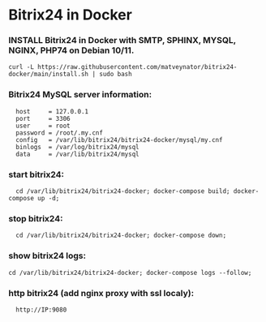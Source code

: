 # Bitrix24 in Docker

### INSTALL Bitrix24 in Docker with SMTP, SPHINX, MYSQL, NGINX, PHP74  on Debian 10/11.
```
curl -L https://raw.githubusercontent.com/matveynator/bitrix24-docker/main/install.sh | sudo bash
```

### Bitrix24 MySQL server information:
```
  host     = 127.0.0.1
  port     = 3306
  user     = root
  password = /root/.my.cnf 
  config   = /var/lib/bitrix24/bitrix24-docker/mysql/my.cnf
  binlogs  = /var/log/bitrix24/mysql
  data     = /var/lib/bitrix24/mysql
```

### start bitrix24:
```
  cd /var/lib/bitrix24/bitrix24-docker; docker-compose build; docker-compose up -d;
```

### stop bitrix24:
```
  cd /var/lib/bitrix24/bitrix24-docker; docker-compose down;
```
### show bitrix24 logs:
```
cd /var/lib/bitrix24/bitrix24-docker; docker-compose logs --follow;
```

### http bitrix24 (add nginx proxy with ssl localy): 
```
  http://IP:9080
```
